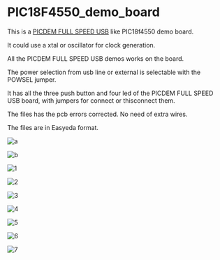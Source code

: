 # PIC18F4550_demo_board

This is a [PICDEM FULL SPEED USB](https://www.microchip.com/en-us/development-tool/DM163025) like PIC18f4550 demo board.

It could use a xtal or oscillator for clock generation.

All the PICDEM FULL SPEED USB demos works on the board.

The power selection from usb line or external is selectable with the POWSEL jumper.

It has all the three push button and four led of the PICDEM FULL SPEED USB board, with jumpers for connect or thisconnect them.

The files has the pcb errors corrected. No need of extra wires.

The files are in Easyeda format.

![a](https://raw.githubusercontent.com/bigjohnson/bigjohnson.github.io/master/PIC18F4550_demo_board/PCB_PCB_18f4550_2023-06-13.png)

![b](https://raw.githubusercontent.com/bigjohnson/bigjohnson.github.io/master/PIC18F4550_demo_board/Schematic_18f4550_2023-06-13.png)

![1](https://raw.githubusercontent.com/bigjohnson/bigjohnson.github.io/master/PIC18F4550_demo_board/DSC00839_low.png)

![2](https://raw.githubusercontent.com/bigjohnson/bigjohnson.github.io/master/PIC18F4550_demo_board/DSC00846_low.png)

![3](https://raw.githubusercontent.com/bigjohnson/bigjohnson.github.io/master/PIC18F4550_demo_board/DSC00850_low.png)

![4](https://raw.githubusercontent.com/bigjohnson/bigjohnson.github.io/master/PIC18F4550_demo_board/DSC00852_low.png)

![5](https://raw.githubusercontent.com/bigjohnson/bigjohnson.github.io/master/PIC18F4550_demo_board/DSC00856_low.png)

![6](https://raw.githubusercontent.com/bigjohnson/bigjohnson.github.io/master/PIC18F4550_demo_board/wire1.png)

![7](https://raw.githubusercontent.com/bigjohnson/bigjohnson.github.io/master/PIC18F4550_demo_board/wire2.png)
